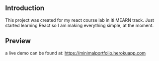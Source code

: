 ## Introduction

This project was created for my react course lab in iti MEARN track. Just started learning React so I am making everything simple, at the moment.

## Preview
a live demo can be found at:
https://minimalportfolio.herokuapp.com

